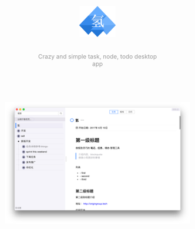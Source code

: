 
<div style="text-align:center; padding: 40px;">
    <img src="./imgs/logo.png" width="100px;"/>
    <p style="margin: 40px; color: #999; font-size: 16px;">Crazy and simple task, node, todo desktop app</p>
</div>

![](./imgs/main.png)




